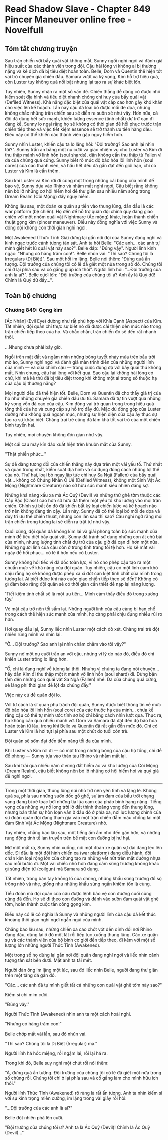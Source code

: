 # Read Shadow Slave - Chapter 849 Pincer Maneuver online free - Novelfull

## Tóm tắt chương truyện

Sau trận chiến với bầy quái vật không mắt, Sunny ngồi nghỉ ngơi và đánh giá hiệu suất của các thành viên trong đội. Cậu hài lòng vì không ai bị thương nặng và kẻ địch đã bị tiêu diệt hoàn toàn. Belle, Dorn và Quentin thể hiện tốt vai trò chuyên gia chiến đấu. Samara vượt xa kỳ vọng, Kim hỗ trợ hiệu quả, còn Luster tuy không quá nổi bật nhưng lại tạo ra sự khác biệt lớn.

Tuy nhiên, Sunny nhận ra một số vấn đề. Chiến thắng dễ dàng có được nhờ kiểm soát địa hình và tiêu diệt nhanh chóng chỉ huy của bầy quái vật (Defiled Witness). Khả năng đặc biệt của quái vật cấp cao hơn gây khó khăn cho việc lên kế hoạch. Lần này cậu đã loại bỏ được mối đe dọa, nhưng không chắc những trận chiến sau sẽ diễn ra suôn sẻ như vậy. Hơn nữa, cả đội đã dùng hết sức mạnh, khiến lượng essence (tinh chất) dự trữ cạn đi đáng kể. Sunny lo ngại rằng họ sẽ không có thời gian để hồi phục trước trận chiến tiếp theo và việc tiết kiệm essence sẽ trở thành ưu tiên hàng đầu. Điều này có thể khiến các thành viên gặp nguy hiểm hơn.

Sunny nhìn Luster, khiến cậu ta lo lắng hỏi: "Đội trưởng? Sao anh lại nhìn tôi?". Sunny trấn an bằng một nụ cười và giao nhiệm vụ cho Luster và Kim đi thu thập mảnh vỡ linh hồn (soul shards), dặn không cần thu thập từ Fallen vì da của chúng quá cứng. Sunny biết rõ mức độ bão hòa lõi linh hồn (soul cores) của các thành viên, và hầu hết đều đã gần đạt đến giới hạn, chỉ có Luster và Kim là cần thêm.

Sau khi Luster và Kim rời đi cùng một trong những cái bóng của mình để bảo vệ, Sunny dựa vào Rhino và nhắm mắt nghỉ ngơi. Cậu biết rằng không nên bỏ lỡ những cơ hội hiếm hoi để thư giãn sau nhiều năm sống trong Dream Realm (Cõi Mộng) đầy nguy hiểm.

Không lâu sau, một đoàn xe quân sự tiến vào thung lũng, dẫn đầu là các war platform (bệ chiến). Họ đến để hỗ trợ quân đội chính quy đang giao chiến với một nhóm quái vật Nightmare (Ác mộng) khác, hoàn thành chiến thuật gọng kìm (pincer maneuver). Điều này đồng nghĩa với việc Sunny và đồng đội không còn thời gian nghỉ ngơi.

Một Awakened (Thức Tỉnh Giả) dừng lại gần nơi đội của Sunny đang nghỉ và kinh ngạc trước cảnh tượng tàn sát. Anh ta hỏi Belle: "Các anh... các anh tự mình giết hết lũ quái vật này sao?". Belle đáp: "Đúng vậy". Người lính kinh ngạc: "Nhưng có hàng trăm con!". Belle nhún vai: "Thì sao? Chúng tôi là Irregulars (Dị Biệt)". Sau một hồi im lặng, Belle nói thêm: "Đừng quá ấn tượng. Đội trưởng của chúng tôi có lẽ đã giết một nửa trong số đó. Chúng tôi chỉ ở lại phía sau và cố gắng giúp ích thôi". Người lính hỏi: "...Đội trưởng của anh là ai?". Belle cười lớn: "Đội trưởng của chúng tôi á? Anh ấy là Quỷ dữ! Chính là Quỷ dữ đấy...".

## Toàn bộ chương

### Chương 849: Gọng kìm

[Ác Nhãn] (Evil Eye) dường như rất phù hợp với Khía Cạnh (Aspect) của Kim. Tất nhiên, đội quân chỉ thực sự biết nó đã được cải thiện đến mức nào trong trận chiến tiếp theo của họ. Và chắc chắn, trận chiến đó sẽ đến rất nhanh thôi.

...Nhưng chưa phải bây giờ.

Ngồi trên mặt đất và ngắm nhìn những bông tuyết nhảy múa trên bầu trời mờ ảo, Sunny nghỉ ngơi và đánh giá màn trình diễn của những người lính của mình — và của chính cậu — trong cuộc đụng độ với bầy quái thú không mắt. Nhìn chung, cậu hài lòng với kết quả. Sao cậu lại không hài lòng cơ chứ, khi mà kẻ thù đã bị tiêu diệt trong khi không một ai trong số thuộc hạ của cậu bị thương nặng?

Mọi người đều đã thể hiện tốt. Belle, Dorn và Quentin đã cho thấy giá trị của họ như những chuyên gia chiến đấu ưu tú. Samara đã tự tin vượt qua những kỳ vọng vốn đã cao của cậu. Kim đóng vai trò quan trọng trong hiệu quả tổng thể của họ và cung cấp sự hỗ trợ đầy đủ. Mặc dù đóng góp của Luster dường như không quá ngoạn mục, nhưng sự hiện diện của cậu ấy thực sự tạo ra sự khác biệt. Chàng trai trẻ cũng đã làm khá tốt vai trò của một chiến binh tuyến hai.

Tuy nhiên, mọi chuyện không đơn giản như vậy.

Một cái cau mày kín đáo xuất hiện trên khuôn mặt của Sunny.

"Thật phiền phức..."

Sự dễ dàng tương đối của chiến thắng này dựa trên một vài yếu tố. Thứ nhất và quan trọng nhất, kiểm soát địa hình và sử dụng đúng cách những lợi thế của nó. Thứ hai, loại bỏ ngay lập tức chỉ huy Sa Ngã (Fallen) của bầy quái vật... không có Chứng Nhân Ô Uế (Defiled Witness), không một Sinh Vật Ác Mộng (Nightmare Creature) nào sở hữu sức mạnh siêu nhiên đáng sợ.

Những khả năng xấu xa mà Ác Quỷ (Devil) và những thứ ghê tởm thuộc các Cấp Bậc (Class) cao hơn sở hữu đã thêm một yếu tố khó lường vào mọi trận chiến. Chính sự bất ổn đó đã khiến bất kỳ loại chiến lược và kế hoạch nào trở nên không đáng tin cậy. Lần này, Sunny đã có thể loại bỏ mối đe dọa và duy trì ưu thế chiến thuật, nhưng còn lần sau thì sao? Cậu nghi ngờ rằng mọi trận chiến trong tương lai sẽ diễn ra trật tự như vậy.

Cuối cùng, đội quân đã không kìm lại và giải phóng toàn bộ sức mạnh của mình để tiêu diệt bầy quái vật. Sunny đã tránh sử dụng những con át chủ bài của mình, nhưng lượng tinh chất dự trữ của cậu giờ đã cạn đi hơn một nửa. Những người lính của cậu còn ở trong tình trạng tồi tệ hơn. Họ sẽ mất vài ngày để hồi phục... có lẽ ít hơn nếu có Luster.

Sunny không hối tiếc vì đã dốc toàn lực, vì nó cho phép cậu tạo ra một chuẩn mực về khả năng của đội quân. Tuy nhiên, cậu có một linh cảm khó chịu rằng họ sẽ không được phép xa xỉ đốt cạn kiệt tinh chất của mình trong tương lai. Ai biết được khi nào cuộc giao chiến tiếp theo sẽ đến? Không có gì đảm bảo rằng đội quân sẽ có thời gian cần thiết để nạp lại năng lượng.

'Tiết kiệm tinh chất sẽ là một ưu tiên... Mình cảm thấy điều đó trong xương tủy.'

Vẻ mặt cậu trở nên tối sầm lại. Những người lính của cậu càng bị hạn chế trong cách thể hiện sức mạnh của mình, họ càng phải chịu đựng nhiều rủi ro hơn.

Hơi quay đầu lại, Sunny liếc nhìn Luster một cách dò xét. Chàng trai trẻ đột nhiên rùng mình và nhìn lại.

"Ờ... Đội trưởng? Sao anh lại nhìn chằm chằm vào tôi vậy?"

Sunny nở một nụ cười trấn an với cậu, nhưng vì lý do nào đó, điều đó chỉ khiến Luster trông lo lắng hơn.

"Ồ, chỉ là đang nghĩ về tương lai thôi. Nhưng vì chúng ta đang nói chuyện... hãy dẫn Kim đi thu thập một ít mảnh vỡ linh hồn (soul shard) đi. Đừng bận tâm đến những con quái vật Sa Ngã (Fallen) nhé. Da của chúng quá cứng, sẽ lãng phí thời gian để lột da chúng đấy."

Việc này cứ để quân đội lo.

Với tư cách là sĩ quan phụ trách đội quân, Sunny được biết thông tin về mức độ bão hòa lõi linh hồn (soul core) của các thuộc hạ của mình... chưa kể rằng cậu có thể tự mình ước tính sơ bộ chỉ bằng cách nhìn lướt qua. Thực ra, họ không cần quá nhiều mảnh vỡ. Dorn và Samara đã đạt đến độ bão hòa hoàn toàn từ lâu, trong khi Belle và Quentin đã rất gần đến mức đó. Chỉ có Luster và Kim là hơi tụt lại phía sau một chút do tuổi còn trẻ.

Đội quân sẽ sớm đạt đến tiềm năng tối đa của mình.

Khi Luster và Kim rời đi — có một trong những bóng của cậu hộ tống, chỉ để đề phòng — Sunny tựa vào thân tàu Rhino và nhắm mắt lại.

Sau khi trải qua nhiều năm ở vùng đất hiểm ác và khó lường của Cõi Mộng (Dream Realm), cậu biết không nên bỏ lỡ những cơ hội hiếm hoi và quý giá để nghỉ ngơi.

***

Trong một thời gian, thung lũng núi nhỏ trở nên yên tĩnh và lặng lẽ. Không quá xa, phía sau những sườn dốc gồ ghề, sự ảm đạm của bầu trời chạng vạng đang bị xé toạc bởi những tia lửa cam của pháo binh hạng nặng. Tiếng vọng của những vụ nổ long trời lở đất thỉnh thoảng vọng đến thung lũng, nhưng bản thân sự hỗn loạn vẫn ở đâu đó ở phía xa, nơi lực lượng chính của sư đoàn quân đội đang tham gia vào một trận chiến đẫm máu chống lại một đám Sinh Vật Ác Mộng (Nightmare Creature) nhỏ.

Tuy nhiên, chẳng bao lâu sau, một tiếng ầm ầm nhỏ đến gần hơn, và những rung động tinh tế lan truyền trên bề mặt con đường bị hư hại.

Mở một mắt ra, Sunny nhìn xuống, nơi một đoàn xe quân sự dài đang leo lên dốc. Đi đầu là một đội hình chiến xa (war platform) đang diễu hành, đôi chân kim loại rộng lớn của chúng tạo ra những vết nứt trên mặt đường nhựa sau mỗi bước đi. Một vài chiếc nhỏ hơn đang cầm súng trường không khác gì súng điện từ (coilgun) mà Samara sử dụng.

Tất nhiên, trong bàn tay khổng lồ của chúng, những khẩu súng trường đồ sộ trông nhỏ và nhẹ, giống như những khẩu súng ngắn khiêm tốn là cùng.

Tiểu đoàn mà đội quân của cậu được lệnh bảo vệ con đường cuối cùng cũng đã đến. Họ sẽ đi theo con đường và đánh vào sườn đám quái vật ghê tởm, hoàn thành cuộc tấn công gọng kìm.

Điều này có lẽ có nghĩa là Sunny và những người lính của cậu đã kết thúc khoảng thời gian nghỉ ngơi ngắn ngủi của mình.

Chẳng bao lâu sau, những chiến xa cao chót vót đến đỉnh đồi nơi Rhino đang đậu, dừng lại ở đó một lát rồi tiếp tục xuống thung lũng. Các xe quân sự và các thành viên của bộ binh cơ giới đến tiếp theo, đi kèm với một số lượng lớn những người Thức Tỉnh (Awakened).

Một trong số họ dừng lại gần nơi đội quân đang nghỉ ngơi và liếc nhìn cảnh tượng tàn sát bên dưới. Mặt anh ta tái mét.

Người đàn ông im lặng một lúc, sau đó liếc nhìn Belle, người đang thư giãn trên một tảng đá gần đó.

"Các... các anh đã tự mình giết tất cả những con quái vật ghê tởm này sao?"

Kiếm sĩ chỉ mỉm cười.

"Đúng vậy."

Người Thức Tỉnh (Awakened) nhìn anh ta một cách hoài nghi.

"Nhưng có hàng trăm con!"

Belle chớp mắt vài lần, sau đó nhún vai.

"Thì sao? Chúng tôi là Dị Biệt (Irregular) mà."

Người lính há hốc miệng, rồi ngậm lại, rồi lại há ra.

Trong khi đó, Belle suy nghĩ một chút rồi nói thêm:

"À, đừng quá ấn tượng. Đội trưởng của chúng tôi có lẽ đã giết một nửa trong số chúng rồi. Chúng tôi chỉ ở lại phía sau và cố gắng làm cho mình hữu ích thôi."

Người lính Thức Tỉnh (Awakened) rõ ràng là rất ấn tượng. Anh ta nhìn kiếm sĩ với sự kính trọng miễn cưỡng, im lặng trong vài giây rồi hỏi:

"...Đội trưởng của các anh là ai?"

Belle đột nhiên phá lên cười.

"Đội trưởng của chúng tôi ư? Anh ta là Ác Quỷ (Devil)! Chính là Ác Quỷ (Devil)..."
